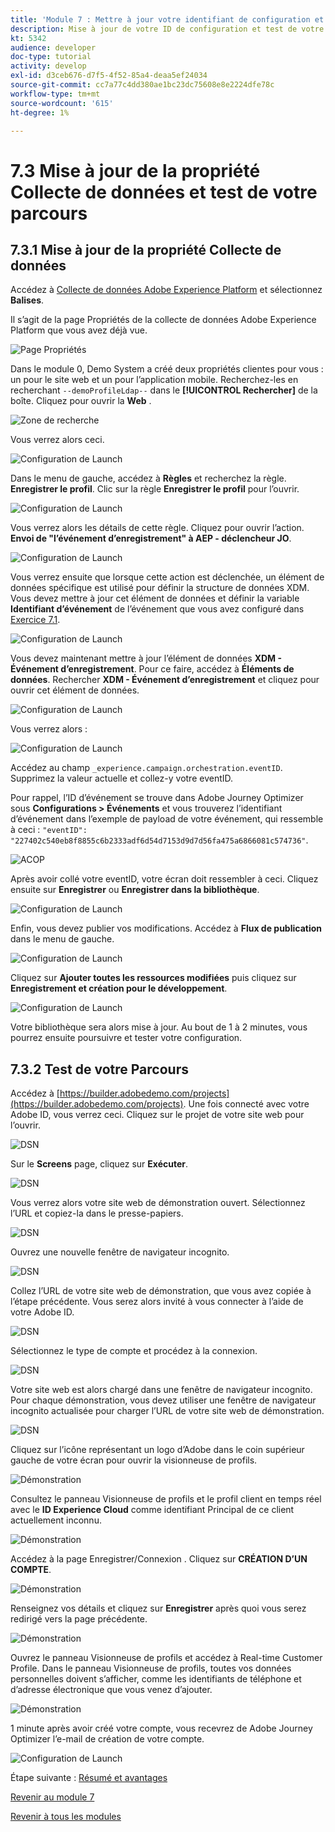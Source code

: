 ```yaml
---
title: 'Module 7 : Mettre à jour votre identifiant de configuration et tester votre Parcours'
description: Mise à jour de votre ID de configuration et test de votre Parcours
kt: 5342
audience: developer
doc-type: tutorial
activity: develop
exl-id: d3ceb676-d7f5-4f52-85a4-deaa5ef24034
source-git-commit: cc7a77c4dd380ae1bc23dc75608e8e2224dfe78c
workflow-type: tm+mt
source-wordcount: '615'
ht-degree: 1%

---
```


# 7.3 Mise à jour de la propriété Collecte de données et test de votre parcours

## 7.3.1 Mise à jour de la propriété Collecte de données

Accédez à [Collecte de données Adobe Experience Platform](https://experience.adobe.com/launch/) et sélectionnez **Balises**.

Il s’agit de la page Propriétés de la collecte de données Adobe Experience Platform que vous avez déjà vue.

![Page Propriétés](../module1/images/launch1.png)

Dans le module 0, Demo System a créé deux propriétés clientes pour vous : un pour le site web et un pour l’application mobile. Recherchez-les en recherchant `--demoProfileLdap--` dans le **[!UICONTROL Rechercher]** de la boîte. Cliquez pour ouvrir la **Web** .

![Zone de recherche](../module1/images/property6.png)

Vous verrez alors ceci.

![Configuration de Launch](./images/rule1.png)

Dans le menu de gauche, accédez à **Règles** et recherchez la règle. **Enregistrer le profil**. Clic sur la règle **Enregistrer le profil** pour l’ouvrir.

![Configuration de Launch](./images/rule2.png)

Vous verrez alors les détails de cette règle. Cliquez pour ouvrir l’action. **Envoi de &quot;l’événement d’enregistrement&quot; à AEP - déclencheur JO**.

![Configuration de Launch](./images/rule3.png)

Vous verrez ensuite que lorsque cette action est déclenchée, un élément de données spécifique est utilisé pour définir la structure de données XDM. Vous devez mettre à jour cet élément de données et définir la variable **Identifiant d’événement** de l’événement que vous avez configuré dans [Exercice 7.1](./ex1.md).

![Configuration de Launch](./images/rule4.png)

Vous devez maintenant mettre à jour l’élément de données **XDM - Événement d’enregistrement**. Pour ce faire, accédez à **Éléments de données**. Rechercher **XDM - Événement d’enregistrement** et cliquez pour ouvrir cet élément de données.

![Configuration de Launch](./images/rule5.png)

Vous verrez alors :

![Configuration de Launch](./images/rule6.png)

Accédez au champ `_experience.campaign.orchestration.eventID`. Supprimez la valeur actuelle et collez-y votre eventID.

Pour rappel, l’ID d’événement se trouve dans Adobe Journey Optimizer sous **Configurations > Événements** et vous trouverez l’identifiant d’événement dans l’exemple de payload de votre événement, qui ressemble à ceci : `"eventID": "227402c540eb8f8855c6b2333adf6d54d7153d9d7d56fa475a6866081c574736"`.

![ACOP](./images/payloadeventID.png)

Après avoir collé votre eventID, votre écran doit ressembler à ceci. Cliquez ensuite sur **Enregistrer** ou **Enregistrer dans la bibliothèque**.

![Configuration de Launch](./images/rule7.png)

Enfin, vous devez publier vos modifications. Accédez à **Flux de publication** dans le menu de gauche.

![Configuration de Launch](./images/rule8.png)

Cliquez sur **Ajouter toutes les ressources modifiées** puis cliquez sur **Enregistrement et création pour le développement**.

![Configuration de Launch](./images/rule9.png)

Votre bibliothèque sera alors mise à jour. Au bout de 1 à 2 minutes, vous pourrez ensuite poursuivre et tester votre configuration.

## 7.3.2 Test de votre Parcours

Accédez à [https://builder.adobedemo.com/projects](https://builder.adobedemo.com/projects). Une fois connecté avec votre Adobe ID, vous verrez ceci. Cliquez sur le projet de votre site web pour l’ouvrir.

![DSN](../module0/images/web8.png)

Sur le **Screens** page, cliquez sur **Exécuter**.

![DSN](../module1/images/web2.png)

Vous verrez alors votre site web de démonstration ouvert. Sélectionnez l’URL et copiez-la dans le presse-papiers.

![DSN](../module0/images/web3.png)

Ouvrez une nouvelle fenêtre de navigateur incognito.

![DSN](../module0/images/web4.png)

Collez l’URL de votre site web de démonstration, que vous avez copiée à l’étape précédente. Vous serez alors invité à vous connecter à l’aide de votre Adobe ID.

![DSN](../module0/images/web5.png)

Sélectionnez le type de compte et procédez à la connexion.

![DSN](../module0/images/web6.png)

Votre site web est alors chargé dans une fenêtre de navigateur incognito. Pour chaque démonstration, vous devez utiliser une fenêtre de navigateur incognito actualisée pour charger l’URL de votre site web de démonstration.

![DSN](../module0/images/web7.png)

Cliquez sur l’icône représentant un logo d’Adobe dans le coin supérieur gauche de votre écran pour ouvrir la visionneuse de profils.

![Démonstration](../module2/images/pv1.png)

Consultez le panneau Visionneuse de profils et le profil client en temps réel avec le **ID Experience Cloud** comme identifiant Principal de ce client actuellement inconnu.

![Démonstration](../module2/images/pv2.png)

Accédez à la page Enregistrer/Connexion . Cliquez sur **CRÉATION D’UN COMPTE**.

![Démonstration](../module2/images/pv9.png)

Renseignez vos détails et cliquez sur **Enregistrer** après quoi vous serez redirigé vers la page précédente.

![Démonstration](../module2/images/pv10.png)

Ouvrez le panneau Visionneuse de profils et accédez à Real-time Customer Profile. Dans le panneau Visionneuse de profils, toutes vos données personnelles doivent s’afficher, comme les identifiants de téléphone et d’adresse électronique que vous venez d’ajouter.

![Démonstration](../module2/images/pv11.png)

1 minute après avoir créé votre compte, vous recevrez de Adobe Journey Optimizer l’e-mail de création de votre compte.

![Configuration de Launch](./images/email.png)

Étape suivante : [Résumé et avantages](./summary.md)

[Revenir au module 7](./journey-orchestration-create-account.md)

[Revenir à tous les modules](../../overview.md)
